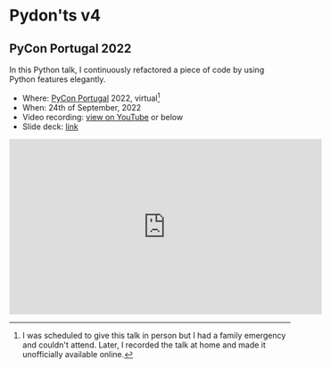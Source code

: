 # Pydon'ts v4

## PyCon Portugal 2022

In this Python talk, I continuously refactored a piece of code by using Python features elegantly.

 - Where: [PyCon Portugal](https://2022.pycon.pt) 2022, virtual[^1]
 - When: 24th of September, 2022
 - Video recording: [view on YouTube](https://youtu.be/ETg64K32Okc) or below
 - Slide deck: [link](https://github.com/mathspp/talks/blob/main/20220924_pycon_portugal_pydonts_4/slide_deck.pdf)

[^1]: I was scheduled to give this talk in person but I had a family emergency and couldn't attend.
Later, I recorded the talk at home and made it unofficially available online.

<iframe width="560" height="315" src="https://www.youtube.com/embed/ETg64K32Okc" title="YouTube video player" frameborder="0" allow="accelerometer; autoplay; clipboard-write; encrypted-media; gyroscope; picture-in-picture; web-share" allowfullscreen></iframe>
